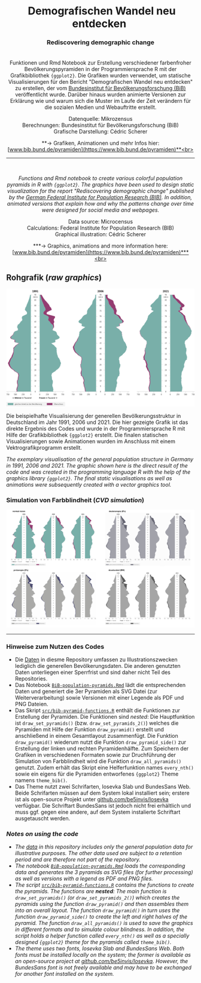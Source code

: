
 


<h1 style="font-weight:bold" align="center">
  &nbsp;Demografischen Wandel neu entdecken&nbsp;
</h1>
<h3 style="font-weight:italic;" align="center">
  Rediscovering demographic change<br><br>
</h3>

<div align="center">


Funktionen und Rmd Notebook zur Erstellung verschiedener farbenfroher Bevölkerungspyramiden in der Programmiersprache R mit der Grafikbibliothek `{ggplot2}`. Die Grafiken wurden verwendet, um statische Visualisierungen für den Bericht "Demografischen Wandel neu entdecken" zu erstellen, der vom [Bundesinstitut für Bevölkerungsforschung (BiB)](https://www.bib.bund.de/DE/Institut/Institut.html) veröffentlicht wurde. Darüber hinaus wurden animierte Versionen zur Erklärung wie und warum sich die Muster im Laufe der Zeit verändern für die sozialen Medien und Webauftritte erstellt.

Datenquelle: Mikrozensus  
Berechnungen: Bundesinstitut für Bevölkerungsforschung (BiB)  
Grafische Darstellung: Cédric Scherer  

**&rarr; Grafiken, Animationen und mehr Infos hier:<br>[www.bib.bund.de/pyramiden](https://www.bib.bund.de/pyramiden)**<br><br>

---

 <br>
 
*Functions and Rmd notebook to create various colorful population pyramids in R with `{ggplot2}`. The graphics have been used to design static visualization for the report "Rediscovering demographic change" published by the [German Federal Institute for Population Research (BIB)](https://www.bib.bund.de/EN/Institute/Institute.html). In addition, animated versions that explain how and why the patterns change over time were designed for social media and webpages.*

Data source: Microcensus  
Calculations: Federal Institute for Population Research (BIB)  
Graphical illustration: Cédric Scherer  

***&rarr; Graphics, animations and more information here:<br>[www.bib.bund.de/pyramiden](https://www.bib.bund.de/pyramiden)***<br><br>

</div>


## Rohgrafik (*raw graphics*)

![./plots/01_bevoelkerung.png](https://raw.githubusercontent.com/z3tt/BiB-population-pyramids/main/plots/01_bevoelkerung.png)

Die beispielhafte Visualisierung der generellen Bevölkerungsstruktur in Deutschland im Jahr 1991, 2006 und 2021. Die hier gezeigte Grafik ist das direkte Ergebnis des Codes und wurde in der Programmiersprache R mit Hilfe der Grafikbibliothek `{ggplot2}` erstellt. Die finalen statischen Visualisierungen sowie Animationen wurden im Anschluss mit einem Vektrografikprogramm erstellt. 
  
*The exemplary visualisation of the general population structure in Germany in 1991, 2006 and 2021. The graphic shown here is the direct result of the code and was created in the programming language R with the help of the graphics library `{ggplot2}`. The final static visualisations as well as animations were subsequently created with a vector graphics tool.*


### Simulation von Farbblindheit (*CVD simulation*)

![./plots/01_bevoelkerung_cvd.png](https://raw.githubusercontent.com/z3tt/BiB-population-pyramids/main/plots/01_bevoelkerung_cvd.png)


---

### Hinweise zum Nutzen des Codes

* Die [Daten](https://github.com/z3tt/BiB-population-pyramids/tree/main/data) in diesme Repository umfassen zu Illustrationszwecken lediglich die generellen Bevölkerungsdaten. Die anderen genutzten Daten unterliegen einer Sperrfrist und sind daher nicht Teil des Repositories. 
* Das Notebook [`BiB-population-pyramids.Rmd`](https://github.com/z3tt/BiB-population-pyramids/blob/main/) lädt die entsprechenden Daten und generiert die 3er Pyramiden als SVG Datei (zur Weiterverarbeitung) sowie Versionen mit einer Legende als PDF und PNG Dateien. 
* Das Skript [`src/bib-pyramid-functions.R`](https://github.com/z3tt/BiB-population-pyramids/blob/main/src/bib-pyramid-functions.R) enthält die Funktionen zur Erstellung der Pyramiden. Die Funktionen sind *nested*: Die Hauptfunktion ist `draw_set_pyramids()` (bzw. `draw_set_pyramids_2()`) welches die Pyramiden mit Hilfe der Funktion `draw_pyramid()` erstellt und anschließend in einem Gesamtlayout zusammenfügt. Die Funktion `draw_pyramid()` wiederum nutzt die Funktion `draw_pyramid_side()` zur Erstellung der linken und rechten Pyramidenhälfte. Zum Speichern der Grafiken in verschiedenen Formaten sowie zur Druchführung der Simulation von Farbblindheit wird die Funktion `draw_all_pyramids()` genutzt. Zudem erhält das Skript eine Helferfunktion names `every_nth()` sowie ein eigens für die Pyramiden entworfenes `{ggplot2}` Theme namens `theme_bib()`.
* Das Theme nutzt zwei Schrifarten, Iosevka Slab und BundesSans Web. Beide Schrifarten müssen auf dem System lokal installiert sein; erstere ist als open-source Projekt unter [github.com/be5invis/Iosevka](https://github.com/be5invis/Iosevka) verfügbar. Die Schriftart BundesSans ist jedoch nicht frei erhältlich und muss ggf. gegen eine andere, auf dem System instalierte Schriftart ausgetauscht werden.


### *Notes on using the code*


* *The [data](https://github.com/z3tt/BiB-population-pyramids/tree/main/data) in this repository includes only the general population data for illustrative purposes. The other data used are subject to a retention period and are therefore not part of the repository.*
* *The notebook [`BiB-population-pyramids.Rmd`](https://github.com/z3tt/BiB-population-pyramids/blob/main/) loads the corresponding data and generates the 3 pyramids as SVG files (for further processing) as well as versions with a legend as PDF and PNG files.*
* *The script [`src/bib-pyramid-functions.R`](https://github.com/z3tt/BiB-population-pyramids/blob/main/src/bib-pyramid-functions.R) contains the functions to create the pyramids. The functions are **nested**: The main function is `draw_set_pyramids()` (or `draw_set_pyramids_2()`) which creates the pyramids using the function `draw_pyramid()` and then assembles them into an overall layout. The function `draw_pyramid()` in turn uses the function `draw_pyramid_side()` to create the left and right halves of the pyramid. The function `draw_all_pyramids()` is used to save the graphics in different formats and to simulate colour blindness. In addition, the script holds a helper function called `every_nth()` as well as a specially designed `{ggplot2}` theme for the pyramids called `theme_bib()`.*
* *The theme uses two fonts, Iosevka Slab and BundesSans Web. Both fonts must be installed locally on the system; the former is available as an open-source project at [github.com/be5invis/Iosevka](https://github.com/be5invis/Iosevka). However, the BundesSans font is not freely available and may have to be exchanged for another font installed on the system.*
